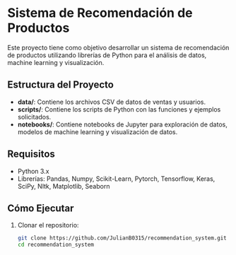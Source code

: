 # Sistema de Recomendación de Productos

Este proyecto tiene como objetivo desarrollar un sistema de recomendación de productos utilizando librerías de Python para el análisis de datos, machine learning y visualización.

## Estructura del Proyecto

- **data/**: Contiene los archivos CSV de datos de ventas y usuarios.
- **scripts/**: Contiene los scripts de Python con las funciones y ejemplos solicitados.
- **notebooks/**: Contiene notebooks de Jupyter para exploración de datos, modelos de machine learning y visualización de datos.

## Requisitos

- Python 3.x
- Librerías: Pandas, Numpy, Scikit-Learn, Pytorch, Tensorflow, Keras, SciPy, Nltk, Matplotlib, Seaborn

## Cómo Ejecutar

1. Clonar el repositorio:
   ```sh
   git clone https://github.com/JulianB0315/recommendation_system.git
   cd recommendation_system
